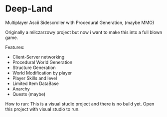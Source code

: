 # Deep-Land
Multiplayer Ascii Sidescroller with Procedural Generation, (maybe MMO)

Originally a milczarzowy project but now i want to make this into a full blown game.

Features:
- Client-Server networking
- Procedural World Generation
- Structure Generation
- World Modification by player
- Player Skills and level
- Limited Item DataBase
- Anarchy
- Quests (maybe)

How to run: 
This is a visual studio project and there is no build yet.
Open this project with visual studio to run.
